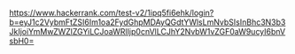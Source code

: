 https://www.hackerrank.com/test-v2/1ipq5fi6ehk/login?b=eyJ1c2VybmFtZSI6Im1oa2FydGhpMDAyQGdtYWlsLmNvbSIsInBhc3N3b3JkIjoiYmMwZWZlZGYiLCJoaWRlIjp0cnVlLCJhY2NvbW1vZGF0aW9ucyI6bnVsbH0=

